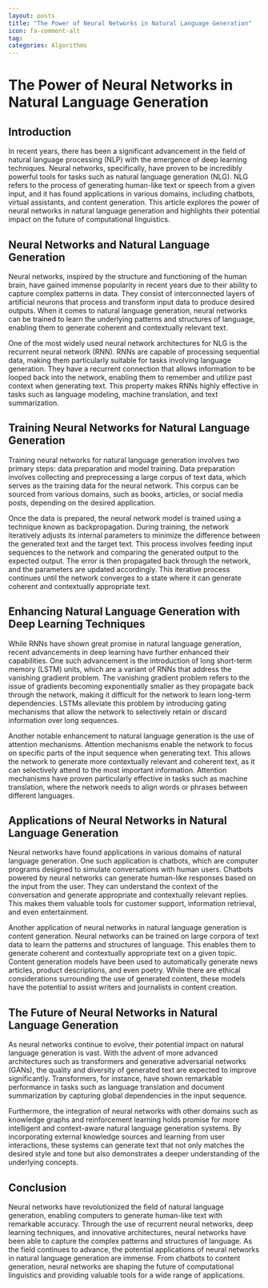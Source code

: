 ```yaml
---
layout: posts
title: "The Power of Neural Networks in Natural Language Generation"
icon: fa-comment-alt
tag:      
categories: Algorithms
---
```



# The Power of Neural Networks in Natural Language Generation

## Introduction

In recent years, there has been a significant advancement in the field of natural language processing (NLP) with the emergence of deep learning techniques. Neural networks, specifically, have proven to be incredibly powerful tools for tasks such as natural language generation (NLG). NLG refers to the process of generating human-like text or speech from a given input, and it has found applications in various domains, including chatbots, virtual assistants, and content generation. This article explores the power of neural networks in natural language generation and highlights their potential impact on the future of computational linguistics.

## Neural Networks and Natural Language Generation

Neural networks, inspired by the structure and functioning of the human brain, have gained immense popularity in recent years due to their ability to capture complex patterns in data. They consist of interconnected layers of artificial neurons that process and transform input data to produce desired outputs. When it comes to natural language generation, neural networks can be trained to learn the underlying patterns and structures of language, enabling them to generate coherent and contextually relevant text.

One of the most widely used neural network architectures for NLG is the recurrent neural network (RNN). RNNs are capable of processing sequential data, making them particularly suitable for tasks involving language generation. They have a recurrent connection that allows information to be looped back into the network, enabling them to remember and utilize past context when generating text. This property makes RNNs highly effective in tasks such as language modeling, machine translation, and text summarization.

## Training Neural Networks for Natural Language Generation

Training neural networks for natural language generation involves two primary steps: data preparation and model training. Data preparation involves collecting and preprocessing a large corpus of text data, which serves as the training data for the neural network. This corpus can be sourced from various domains, such as books, articles, or social media posts, depending on the desired application.

Once the data is prepared, the neural network model is trained using a technique known as backpropagation. During training, the network iteratively adjusts its internal parameters to minimize the difference between the generated text and the target text. This process involves feeding input sequences to the network and comparing the generated output to the expected output. The error is then propagated back through the network, and the parameters are updated accordingly. This iterative process continues until the network converges to a state where it can generate coherent and contextually appropriate text.

## Enhancing Natural Language Generation with Deep Learning Techniques

While RNNs have shown great promise in natural language generation, recent advancements in deep learning have further enhanced their capabilities. One such advancement is the introduction of long short-term memory (LSTM) units, which are a variant of RNNs that address the vanishing gradient problem. The vanishing gradient problem refers to the issue of gradients becoming exponentially smaller as they propagate back through the network, making it difficult for the network to learn long-term dependencies. LSTMs alleviate this problem by introducing gating mechanisms that allow the network to selectively retain or discard information over long sequences.

Another notable enhancement to natural language generation is the use of attention mechanisms. Attention mechanisms enable the network to focus on specific parts of the input sequence when generating text. This allows the network to generate more contextually relevant and coherent text, as it can selectively attend to the most important information. Attention mechanisms have proven particularly effective in tasks such as machine translation, where the network needs to align words or phrases between different languages.

## Applications of Neural Networks in Natural Language Generation

Neural networks have found applications in various domains of natural language generation. One such application is chatbots, which are computer programs designed to simulate conversations with human users. Chatbots powered by neural networks can generate human-like responses based on the input from the user. They can understand the context of the conversation and generate appropriate and contextually relevant replies. This makes them valuable tools for customer support, information retrieval, and even entertainment.

Another application of neural networks in natural language generation is content generation. Neural networks can be trained on large corpora of text data to learn the patterns and structures of language. This enables them to generate coherent and contextually appropriate text on a given topic. Content generation models have been used to automatically generate news articles, product descriptions, and even poetry. While there are ethical considerations surrounding the use of generated content, these models have the potential to assist writers and journalists in content creation.

## The Future of Neural Networks in Natural Language Generation

As neural networks continue to evolve, their potential impact on natural language generation is vast. With the advent of more advanced architectures such as transformers and generative adversarial networks (GANs), the quality and diversity of generated text are expected to improve significantly. Transformers, for instance, have shown remarkable performance in tasks such as language translation and document summarization by capturing global dependencies in the input sequence.

Furthermore, the integration of neural networks with other domains such as knowledge graphs and reinforcement learning holds promise for more intelligent and context-aware natural language generation systems. By incorporating external knowledge sources and learning from user interactions, these systems can generate text that not only matches the desired style and tone but also demonstrates a deeper understanding of the underlying concepts.

## Conclusion

Neural networks have revolutionized the field of natural language generation, enabling computers to generate human-like text with remarkable accuracy. Through the use of recurrent neural networks, deep learning techniques, and innovative architectures, neural networks have been able to capture the complex patterns and structures of language. As the field continues to advance, the potential applications of neural networks in natural language generation are immense. From chatbots to content generation, neural networks are shaping the future of computational linguistics and providing valuable tools for a wide range of applications.
